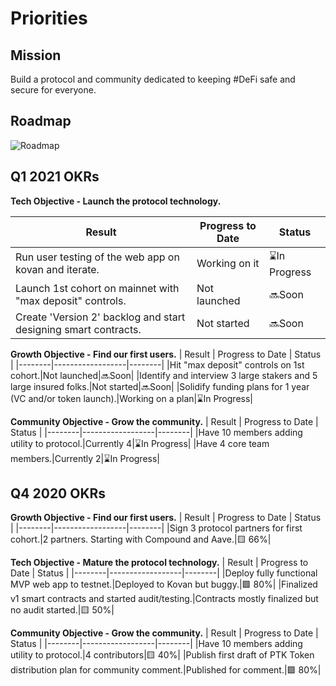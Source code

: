 # Priorities
## Mission
Build a protocol and community dedicated to keeping #DeFi safe and secure for everyone. 

## Roadmap
![Roadmap](/img/protocol-roadmap.png)

## Q1 2021 OKRs
**Tech Objective - Launch the protocol technology.**

| Result | Progress to Date | Status |
|--------|------------------|--------|
|Run user testing of the web app on kovan and iterate.|Working on it|⌛In Progress|
|Launch 1st cohort on mainnet with "max deposit" controls.|Not launched|🔜Soon|
|Create 'Version 2' backlog and start designing smart contracts.|Not started|🔜Soon|

**Growth Objective - Find our first users.**
| Result | Progress to Date | Status |
|--------|------------------|--------|
|Hit "max deposit" controls on 1st cohort.|Not launched|🔜Soon|
|Identify and interview 3 large stakers and 5 large insured folks.|Not started|🔜Soon|
|Solidify funding plans for 1 year (VC and/or token launch).|Working on a plan|⌛In Progress|

**Community Objective - Grow the community.**
| Result | Progress to Date | Status |
|--------|------------------|--------|
|Have 10 members adding utility to protocol.|Currently 4|⌛In Progress|
|Have 4 core team members.|Currently 2|⌛In Progress|

## Q4 2020 OKRs
**Growth Objective - Find our first users.**
| Result | Progress to Date | Status |
|--------|------------------|--------|
|Sign 3 protocol partners for first cohort.|2 partners. Starting with Compound and Aave.|🟨 66%|

**Tech Objective - Mature the protocol technology.**
| Result | Progress to Date | Status |
|--------|------------------|--------|
|Deploy fully functional MVP web app to testnet.|Deployed to Kovan but buggy.|🟩 80%|
|Finalized v1 smart contracts and started audit/testing.|Contracts mostly finalized but no audit started.|🟨 50%|

**Community Objective - Grow the community.**
| Result | Progress to Date | Status |
|--------|------------------|--------|
|Have 10 members adding utility to protocol.|4 contributors|🟨 40%|
|Publish first draft of PTK Token distribution plan for community comment.|Published for comment.|🟩 80%|